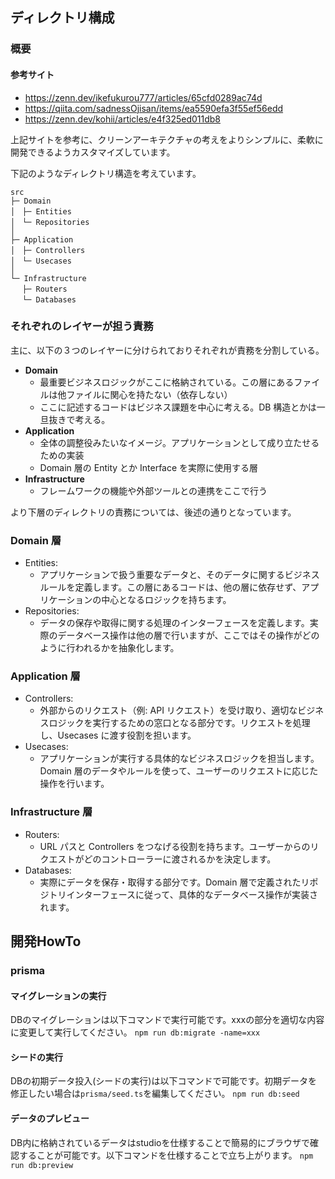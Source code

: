 ## ディレクトリ構成

### 概要

#### 参考サイト

- https://zenn.dev/ikefukurou777/articles/65cfd0289ac74d
- https://qiita.com/sadnessOjisan/items/ea5590efa3f55ef56edd
- https://zenn.dev/kohii/articles/e4f325ed011db8

上記サイトを参考に、クリーンアーキテクチャの考えをよりシンプルに、柔軟に開発できるようカスタマイズしています。

下記のようなディレクトリ構造を考えています。

```
src
├─ Domain
│　├─ Entities
│　└─ Repositories
│
├─ Application
│　├─ Controllers
│　└─ Usecases
│
└─ Infrastructure
　 ├─ Routers
　 └─ Databases
```

### それぞれのレイヤーが担う責務

主に、以下の３つのレイヤーに分けられておりそれぞれが責務を分割している。

- **Domain**
  - 最重要ビジネスロジックがここに格納されている。この層にあるファイルは他ファイルに関心を持たない（依存しない）
  - ここに記述するコードはビジネス課題を中心に考える。DB 構造とかは一旦抜きで考える。
- **Application**
  - 全体の調整役みたいなイメージ。アプリケーションとして成り立たせるための実装
  - Domain 層の Entity とか Interface を実際に使用する層
- **Infrastructure**
  - フレームワークの機能や外部ツールとの連携をここで行う

より下層のディレクトリの責務については、後述の通りとなっています。

### Domain 層

- Entities:
  - アプリケーションで扱う重要なデータと、そのデータに関するビジネスルールを定義します。この層にあるコードは、他の層に依存せず、アプリケーションの中心となるロジックを持ちます。
- Repositories:
  - データの保存や取得に関する処理のインターフェースを定義します。実際のデータベース操作は他の層で行いますが、ここではその操作がどのように行われるかを抽象化します。

### Application 層

- Controllers:
  - 外部からのリクエスト（例: API リクエスト）を受け取り、適切なビジネスロジックを実行するための窓口となる部分です。リクエストを処理し、Usecases に渡す役割を担います。
- Usecases:
  - アプリケーションが実行する具体的なビジネスロジックを担当します。Domain 層のデータやルールを使って、ユーザーのリクエストに応じた操作を行います。

### Infrastructure 層

- Routers:
  - URL パスと Controllers をつなげる役割を持ちます。ユーザーからのリクエストがどのコントローラーに渡されるかを決定します。
- Databases:
  - 実際にデータを保存・取得する部分です。Domain 層で定義されたリポジトリインターフェースに従って、具体的なデータベース操作が実装されます。

## 開発HowTo

### prisma

#### マイグレーションの実行

DBのマイグレーションは以下コマンドで実行可能です。xxxの部分を適切な内容に変更して実行してください。
`npm run db:migrate -name=xxx`

#### シードの実行

DBの初期データ投入(シードの実行)は以下コマンドで可能です。初期データを修正したい場合は`prisma/seed.ts`を編集してください。
`npm run db:seed`

#### データのプレビュー

DB内に格納されているデータはstudioを仕様することで簡易的にブラウザで確認することが可能です。以下コマンドを仕様することで立ち上がります。
`npm run db:preview`
